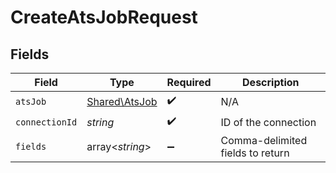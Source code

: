 # CreateAtsJobRequest


## Fields

| Field                                          | Type                                           | Required                                       | Description                                    |
| ---------------------------------------------- | ---------------------------------------------- | ---------------------------------------------- | ---------------------------------------------- |
| `atsJob`                                       | [Shared\AtsJob](../../Models/Shared/AtsJob.md) | :heavy_check_mark:                             | N/A                                            |
| `connectionId`                                 | *string*                                       | :heavy_check_mark:                             | ID of the connection                           |
| `fields`                                       | array<*string*>                                | :heavy_minus_sign:                             | Comma-delimited fields to return               |